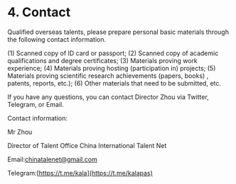 # 4. Contact

Qualified overseas talents, please prepare personal basic materials through the following contact information.

(1) Scanned copy of ID card or passport; (2) Scanned copy of academic qualifications and degree certificates; (3) Materials proving work experience; (4) Materials proving hosting (participation in) projects; (5) Materials proving scientific research achievements (papers, books) , patents, reports, etc.); (6) Other materials that need to be submitted, etc.

If you have any questions, you can contact Director Zhou via Twitter, Telegram, or Email.

Contact information:

Mr Zhou

Director of Talent Office China International Talent Net

Email:chinatalenet@gmail.com

Telegram:[https://t.me/kala](https://t.me/kalapas)
